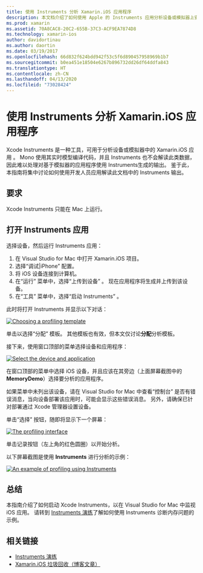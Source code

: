 ```yaml
---
title: 使用 Instruments 分析 Xamarin.iOS 应用程序
description: 本文档介绍了如何使用 Apple 的 Instruments 应用分析设备或模拟器上安装的 Xamarin.iOS 应用程序。
ms.prod: xamarin
ms.assetid: 70A8CAC8-20C2-655B-37C3-ACF9EA7874D8
ms.technology: xamarin-ios
author: davidortinau
ms.author: daortin
ms.date: 03/19/2017
ms.openlocfilehash: 66d832f624bdd942f53c5f6d890457958969b1b7
ms.sourcegitcommit: b0ea451e18504e6267b896732dd26df64ddfa843
ms.translationtype: HT
ms.contentlocale: zh-CN
ms.lasthandoff: 04/13/2020
ms.locfileid: "73028424"
---
```

# <a name="profiling-xamarinios-applications-with-instruments"></a>使用 Instruments 分析 Xamarin.iOS 应用程序

Xcode Instruments 是一种工具，可用于分析设备或模拟器中的 Xamarin.iOS 应用  。 Mono 使用其实时模型编译代码，并且 Instruments 也不会解读此类数据，因此难以处理对基于模拟器的应用程序使用 Instruments生成的输出。
鉴于此，本指南将集中讨论如何使用开发人员应用解读此文档中的 Instruments 输出。

## <a name="requirements"></a>要求

Xcode Instruments 只能在 Mac 上运行。

## <a name="opening-the-instruments-app"></a>打开 Instruments 应用

选择设备，然后运行 Instruments 应用：

1. 在 Visual Studio for Mac 中打开 Xamarin.iOS 项目。
2. 选择“调试|iPhone”  配置。
3. 将 iOS 设备连接到计算机。
4. 在“运行”  菜单中，选择“上传到设备”  。 现在应用程序将生成并上传到该设备。
5. 在“工具”  菜单中，选择“启动 Instruments”  。

此时将打开 Instruments 并显示以下对话：

 [![](using-instruments-to-detect-native-leaks-using-markheap-images/instruments1.png "Choosing a profiling template")](using-instruments-to-detect-native-leaks-using-markheap-images/instruments1.png#lightbox)

单击以选择“分配”  模板。 其他模板也有效，但本文仅讨论**分配**分析模板。

接下来，使用窗口顶部的菜单选择设备和应用程序：

[![](using-instruments-to-detect-native-leaks-using-markheap-images/instruments2.png "Select the device and application")](using-instruments-to-detect-native-leaks-using-markheap-images/instruments2.png#lightbox)

在窗口顶部的菜单中选择 iOS 设备，并且应该在其旁边（上面屏幕截图中的 **MemoryDemo**）选择要分析的应用程序。

如果菜单中未列出该设备，请在 Visual Studio for Mac 中查看“控制台”  是否有错误消息，当向设备部署该应用时，可能会显示这些错误消息。 另外，请确保已针对部署通过 Xcode 管理器设置设备。

单击“选择”  按钮，随即将显示下一个屏幕：

[![](using-instruments-to-detect-native-leaks-using-markheap-images/instruments3.png "The profiling interface")](using-instruments-to-detect-native-leaks-using-markheap-images/instruments3.png#lightbox)

单击记录按钮（左上角的红色圆圈）以开始分析。

以下屏幕截图是使用 **Instruments** 进行分析的示例：

[![](using-instruments-to-detect-native-leaks-using-markheap-images/instruments4.png "An example of profiling using Instruments")](using-instruments-to-detect-native-leaks-using-markheap-images/instruments4.png#lightbox)

## <a name="summary"></a>总结

本指南介绍了如何启动 Xcode Instruments，以在 Visual Studio for Mac 中监视 iOS 应用。 请转到 [Instruments 演练](~/ios/deploy-test/walkthrough-apples-instrument.md)了解如何使用 Instruments 诊断内存问题的示例。

## <a name="related-links"></a>相关链接

- [Instruments 演练](~/ios/deploy-test/walkthrough-apples-instrument.md)
- [Xamarin.iOS 垃圾回收（博客文章）](https://c-sharx.net/2015-04-27-xamarin-ios-the-garbage-collector-and-me/)
